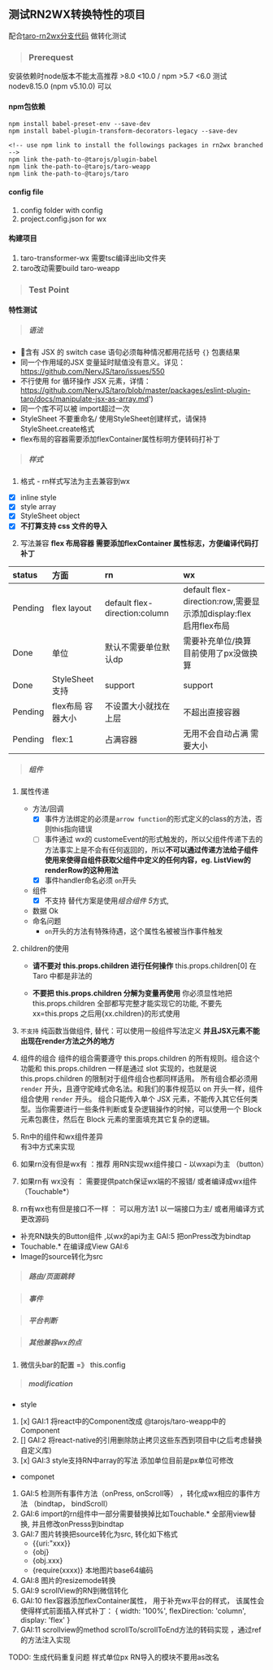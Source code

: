## 测试RN2WX转换特性的项目
配合[taro-rn2wx分支代码](https://github.com/ShiYuanjun-Tim/taro) 做转化测试

> ###  **Prerequest**
安装依赖时node版本不能太高推荐 >8.0 <10.0 /  npm >5.7 <6.0  测试nodev8.15.0 (npm v5.10.0) 可以

#### npm包依赖 
```
npm install babel-preset-env --save-dev
npm install babel-plugin-transform-decorators-legacy --save-dev 

<!-- use npm link to install the followings packages in rn2wx branched  -->
npm link the-path-to-@tarojs/plugin-babel
npm link the-path-to-@tarojs/taro-weapp
npm link the-path-to-@tarojs/taro
```
#### config file
1. config folder with config
2. project.config.json for wx


#### 构建项目
1. taro-transformer-wx 需要tsc编译出lib文件夹
2. taro改动需要build taro-weapp
 
> ###  **Test Point**
#### 特性测试

> ##### **语法**
  - 含有 JSX 的 switch case 语句必须每种情况都用花括号 `{}` 包裹结果
  - 同一个作用域的JSX 变量延时赋值没有意义。详见：https://github.com/NervJS/taro/issues/550
  - 不行使用 for 循环操作 JSX 元素，详情：https://github.com/NervJS/taro/blob/master/packages/eslint-plugin-taro/docs/manipulate-jsx-as-array.md')
  - 同一个库不可以被 import超过一次 
  - StyleSheet 不要重命名/ 使用StyleSheet创建样式，请保持StyleSheet.create格式
  - flex布局的容器需要添加flexContainer属性标明方便转码打补丁

> ##### **样式**
1. 格式  - rn样式写法为主去兼容到wx
  - [x] inline style
  - [x] style array
  - [x] StyleSheet object
  - [x] **不打算支持 css 文件的导入**  

2. 写法兼容
**flex 布局容器 需要添加flexContainer 属性标志，方便编译代码打补丁**

| status |  方面   | rn   | wx   |
|:-------|:---------|:-----|:-----|
| Pending |  flex layout|default flex-direction:column|default flex-direction:row,需要显示添加display:flex 启用flex布局|
| Done | 单位 | 默认不需要单位默认dp|需要补充单位/换算  目前使用了px没做换算|
| Done | StyleSheet 支持| support |  support |
| Pending | flex布局 容器大小 | 不设置大小就找在上层 |  不超出直接容器 |
| Pending | flex:1 | 占满容器 |  无用不会自动占满 需要大小 |

> #####  **组件**

1. 属性传递
    - 方法/回调
      - [x] 事件方法绑定的必须是`arrow function`的形式定义的class的方法，否则this指向错误
      - [ ] 事件通过 wx的 customeEvent的形式触发的，所以父组件传递下去的方法事实上是不会有任何返回的，所以**不可以通过传递方法给子组件使用来使得自组件获取父组件中定义的任何内容，eg. ListView的renderRow的这种用法**
      - [x] 事件handler命名必须 `on`开头
    - 组件
      - [x] 不支持 替代方案是使用*组合组件 5*方式,
    - 数据 Ok
    - 命名问题
      -  `on`开头的方法有特殊待遇，这个属性名被被当作事件触发
        
2. children的使用
    - **请不要对 this.props.children 进行任何操作**
      this.props.children[0] 在 Taro 中都是非法的

    - **不要把 this.props.children 分解为变量再使用**
      你必须显性地把 this.props.children 全部都写完整才能实现它的功能, 不要先xx=this.props 之后用{xx.children}的形式使用

3. `不支持` 纯函数当做组件, 替代：可以使用一般组件写法定义
   **并且JSX元素不能出现在render方法之外的地方**
   
4. 组件的组合
    组件的组合需要遵守 this.props.children 的所有规则。组合这个功能和 this.props.children 一样是通过 slot 实现的，也就是说 this.props.children 的限制对于组件组合也都同样适用。
    所有组合都必须用 `render` 开头，且遵守驼峰式命名法。和我们的事件规范以 on 开头一样，组件组合使用 `render` 开头。
    组合只能传入单个 JSX 元素，不能传入其它任何类型。当你需要进行一些条件判断或复杂逻辑操作的时候，可以使用一个 Block 元素包裹住，然后在 Block 元素的里面填充其它复杂的逻辑。

5. Rn中的组件和wx组件差异  
  有3中方式来实现
  1. 如果rn没有但是wx有 ：推荐 用RN实现wx组件接口 - 以wxapi为主 （button）
  2. 如果rn有 wx没有 ： 需要提供patch保证wx端的不报错/ 或者编译成wx组件（Touchable*）
  3. rn有wx也有但是接口不一样 ： 可以用方法1 以一端接口为主/ 或者用编译方式更改源码

   - 补充RN缺失的Button组件 ,以wx的api为主 GAI:5 把onPress改为bindtap
   - Touchable.* 在编译成View GAI:6
   - Image的source转化为src

> #####  **路由/页面跳转**

> #####  **事件**

> #####  **平台判断**

> #####  **其他兼容wx的点**
1. 微信头bar的配置  =》 this.config



> ##### modification
- style 
1. [x] GAI:1  将react中的Component改成 @tarojs/taro-weapp中的Component
2. [] GAI:2  将react-native的引用删除防止拷贝这些东西到项目中(之后考虑替换自定义库)
3. [x] GAI:3   style支持RN中array的写法
               添加单位目前是px单位可修改

- componet
1. GAI:5  检测所有事件方法（onPress, onScroll等） ，转化成wx相应的事件方法 （bindtap， bindScroll）
2. GAI:6 import的rn组件中一部分需要替换掉比如Touchable.* 全部用view替换, 并且修改onPresss到bindtap
3. GAI:7 图片转换把source转化为src, 转化如下格式
    - {{uri:"xxx}}
    - {obj}
    - {obj.xxx}
    - {require(xxxx)}   本地图片base64编码
4. GAI:8 图片的resizemode转换
5. GAI:9 scrollView的RN到微信转化
6. GAI:10 flex容器添加flexContainer属性， 用于补充wx平台的样式， 该属性会使得样式前面插入样式补丁： { width: '100%', flexDirection: 'column', display: 'flex' }
7. GAI:11 scrollview的method scrollTo/scrollToEnd方法的转码实现 ，通过ref的方法注入实现

TODO:
  生成代码重复问题 
  样式单位px
  RN导入的模块不要用as改名
  